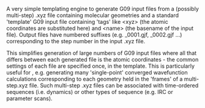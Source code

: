 A very simple templating engine to generate G09 input files from a (possibly multi-step) .xyz file containing molecular geometries and a standard 'template' G09 input file containing 'tags' like \<xyz\> (the atomic coordinates are substituted here) and \<name\> (the basename of the input file). Output files have numbered suffixes (e.g. _0001.gjf, _0002.gjf ...) corresponding to the step number in the input .xyz file.

 
This simplifies generation of large numbers of G09 input files where all that differs between each generated file is the atomic coordinates - the common settings of each file are specified once, in the template. This is particularly useful for , e.g. generating many 'single-point' converged wavefunction calculations corresponding to each geometry held in the 'frames' of a multi-step.xyz file. Such multi-step .xyz files can be associated with time-ordered sequences (i.e. dynamics) or other types of sequence (e.g. IRC or parameter scans).

